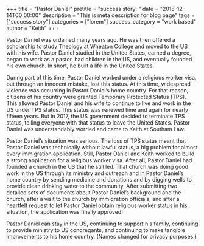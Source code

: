 +++
title = "Pastor Daniel"
pretitle = "success story: "
date = "2018-12-14T00:00:00"
description = "This is meta description for blog page"
tags = ["success story"]
categories = ["lorem"]
success_category = "work based"
author = "Keith"
+++

Pastor Daniel was ordained many years ago. He was then offered a scholarship to study Theology at Wheaton College and moved to the US with his wife. Pastor Daniel studied in the United States, earned a degree, began to work as a pastor, had children in the US, and eventually founded his own church. In short, he built a life in the United States.

During part of this time, Pastor Daniel worked under a religious worker visa, but through an innocent mistake, lost this status. At this time, widespread violence was occurring in Pastor Daniel’s home country. For that reason, citizens of his country were granted Temporary Protected Status (TPS). This allowed Pastor Daniel and his wife to continue to live and work in the US under TPS status. This status was renewed time and again for nearly fifteen years. But in 2017, the US government decided to terminate TPS status, telling everyone with that status to leave the United States. Pastor Daniel was understandably worried and came to Keith at Southam Law.

Pastor Daniel’s situation was serious. The loss of TPS status meant that Pastor Daniel was technically without lawful status, a big problem for almost every immigration application. Still, Pastor Daniel and Keith worked to build a strong application for a religious worker visa. After all, Pastor Daniel had founded a church in the US that he still led. That church was doing good work in the US through its ministry and outreach and in Pastor Daniel’s home country by sending medicine and donations and by digging wells to provide clean drinking water to the community. After submitting two detailed sets of documents about Pastor Daniel’s background and the church, after a visit to the church by immigration officials, and after a heartfelt request to let Pastor Daniel obtain religious worker status in his situation, the application was finally approved!

Pastor Daniel can stay in the US, continuing to support his family, continuing to provide ministry to US congregants, and continuing to make tangible improvements to his home country.
(Names changed for privacy purposes.)
